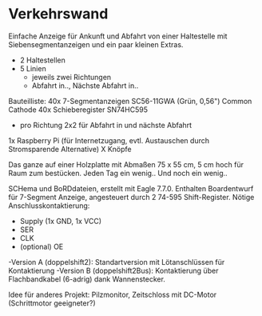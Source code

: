 # Verkehrswand
Einfache Anzeige für Ankunft und Abfahrt von einer Haltestelle mit Siebensegmentanzeigen und ein paar kleinen Extras.

- 2 Haltestellen
- 5 Linien
  - jeweils zwei Richtungen
  - Abfahrt in.., Nächste Abfahrt in..

Bauteilliste:
40x 7-Segmentanzeigen SC56-11GWA (Grün, 0,56") Common Cathode
40x Schieberegister SN74HC595
- pro Richtung 2x2 für Abfahrt in und nächste Abfahrt

1x Raspberry Pi (für Internetzugang, evtl. Austauschen durch Stromsparende Alternative)
X Knöpfe

Das ganze auf einer Holzplatte mit Abmaßen 75 x 55 cm, 5 cm hoch für Raum zum bestücken.
Jeden Tag ein wenig..
Und noch ein wenig..

SCHema und BoRDdateien, erstellt mit Eagle 7.7.0.
Enthalten Boardentwurf für 7-Segment Anzeige, angesteuert durch 2 74-595 Shift-Register. Nötige Anschlusskontaktierung: 
- Supply (1x GND, 1x VCC)
- SER
- CLK
- (optional) OE

-Version A (doppelshift2): Standartversion mit Lötanschlüssen für Kontaktierung
-Version B (doppelshift2Bus): Kontaktierung über Flachbandkabel (6-adrig) dank Wannenstecker.


Idee für anderes Projekt: Pilzmonitor, Zeitschloss mit DC-Motor (Schrittmotor geeigneter?)

